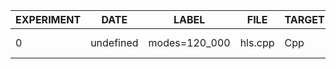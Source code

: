 | EXPERIMENT | DATE      | LABEL         | FILE    | TARGET | INPUTS | OUTPUTS | BOARD            | SOURCE   | DSP_PCT | FF_PCT | LUT_PCT | BRAM_PCT | LAT_PCT  | DSP_N | FF_N   | LUT_N  | BRAM_N | LAT_N | UMO  | NSAMPLES | SAMPLE_RATE | SAMPLE_WIDTH | FAUST_MCD | XVERSION | SYVERSION | SYBRANCH | SYCOMMIT                                 | AUTHOR    |
|------------|-----------|---------------|---------|--------|--------|---------|------------------|----------|---------|--------|---------|----------|----------|-------|--------|--------|--------|-------|------|----------|-------------|--------------|-----------|----------|-----------|----------|------------------------------------------|-----------|
| 0          | undefined | modes=120_000 | hls.cpp | Cpp    | 0      | 2       | xc7z035-ffg676-1 | Estimate | 59.0    | 41.0   | 88.0    | 54.0     | 98.28503 | 534   | 141037 | 152720 | 541    | 2516  | true | 384      | 48000       | 24           | 0         | 2024.1   | 0.9.0     | main-dev | 102eb48e7e94e95f2609f408fcfd4b4e5857b4b6 | cedarpark |
